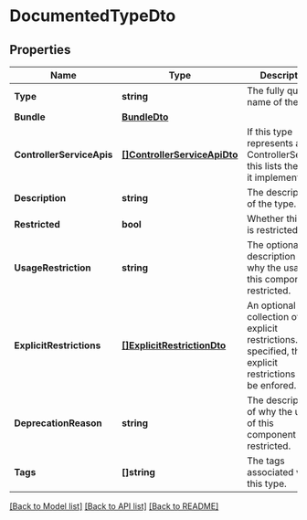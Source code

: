 # DocumentedTypeDto

## Properties

Name | Type | Description | Notes
------------ | ------------- | ------------- | -------------
**Type** | **string** | The fully qualified name of the type. | [optional] 
**Bundle** | [**BundleDto**](BundleDTO.md) |  | [optional] 
**ControllerServiceApis** | [**[]ControllerServiceApiDto**](ControllerServiceApiDTO.md) | If this type represents a ControllerService, this lists the APIs it implements. | [optional] 
**Description** | **string** | The description of the type. | [optional] 
**Restricted** | **bool** | Whether this type is restricted. | [optional] 
**UsageRestriction** | **string** | The optional description of why the usage of this component is restricted. | [optional] 
**ExplicitRestrictions** | [**[]ExplicitRestrictionDto**](ExplicitRestrictionDTO.md) | An optional collection of explicit restrictions. If specified, these explicit restrictions will be enfored. | [optional] 
**DeprecationReason** | **string** | The description of why the usage of this component is restricted. | [optional] 
**Tags** | **[]string** | The tags associated with this type. | [optional] 

[[Back to Model list]](../README.md#documentation-for-models) [[Back to API list]](../README.md#documentation-for-api-endpoints) [[Back to README]](../README.md)


